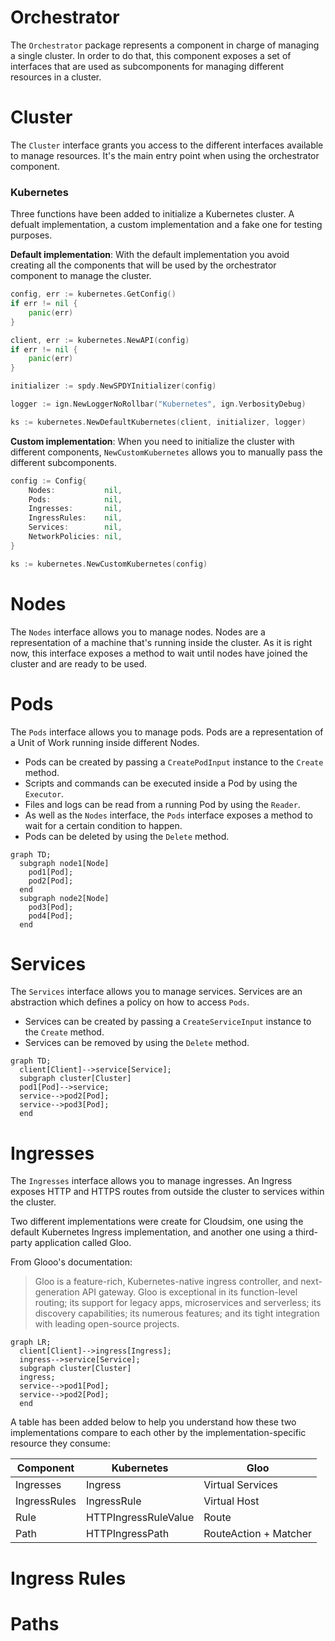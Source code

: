 # Orchestrator
The `Orchestrator` package represents a component in charge of managing a single cluster. In order to do that, this 
component exposes a set of interfaces that are used as subcomponents for managing different resources in a cluster.

# Cluster
The `Cluster` interface grants you access to the different interfaces available to manage resources. 
It's the main entry point when using the orchestrator component.

### Kubernetes
Three functions have been added to initialize a Kubernetes cluster. A defualt implementation, a custom implementation 
and a fake one for testing purposes.

**Default implementation**: With the default implementation you avoid creating all the components that will be used by 
the orchestrator component to manage the cluster.

```go
config, err := kubernetes.GetConfig()
if err != nil {
    panic(err)
}

client, err := kubernetes.NewAPI(config)
if err != nil {
    panic(err)
}

initializer := spdy.NewSPDYInitializer(config)

logger := ign.NewLoggerNoRollbar("Kubernetes", ign.VerbosityDebug)

ks := kubernetes.NewDefaultKubernetes(client, initializer, logger)
```

**Custom implementation**: When you need to initialize the cluster with different components, `NewCustomKubernetes` 
allows you to manually pass the different subcomponents.
```go
config := Config{
    Nodes:           nil,
    Pods:            nil,
    Ingresses:       nil,
    IngressRules:    nil,
    Services:        nil,
    NetworkPolicies: nil,
}

ks := kubernetes.NewCustomKubernetes(config)
```

# Nodes
The `Nodes` interface allows you to manage nodes. Nodes are a representation of a machine that's running inside the 
cluster. As it is right now, this interface exposes a method to wait until 
nodes have joined the cluster and are ready to be used.

# Pods
The `Pods` interface allows you to manage pods. Pods are a representation of a Unit of Work running inside 
different Nodes. 
- Pods can be created by passing a `CreatePodInput` instance to the `Create` method.
- Scripts and commands can be executed inside a Pod by using the `Executor`.
- Files and logs can be read from a running Pod by using the `Reader`.
- As well as the `Nodes` interface, the `Pods` interface exposes a method to wait for a certain condition to happen.
- Pods can be deleted by using the `Delete` method.

```mermaid
graph TD;
  subgraph node1[Node]
    pod1[Pod];
    pod2[Pod];
  end
  subgraph node2[Node]
    pod3[Pod];
    pod4[Pod];
  end
```

# Services
The `Services` interface allows you to manage services. Services are an abstraction which defines a policy on how to 
access `Pods`. 
- Services can be created by passing a `CreateServiceInput` instance to the `Create` method.
- Services can be removed by using the `Delete` method.

```mermaid
graph TD;
  client[Client]-->service[Service];
  subgraph cluster[Cluster]
  pod1[Pod]-->service;
  service-->pod2[Pod];
  service-->pod3[Pod];
  end
```

# Ingresses
The `Ingresses` interface allows you to manage ingresses. An Ingress exposes HTTP and HTTPS routes from outside the 
cluster to services within the cluster.

Two different implementations were create for Cloudsim, one using the default Kubernetes Ingress implementation, and 
another one using a third-party application called Gloo.

From Glooo's documentation:
> Gloo is a feature-rich, Kubernetes-native ingress controller, and next-generation API gateway. 
> Gloo is exceptional in its function-level routing; its support for legacy apps, microservices and serverless; 
> its discovery capabilities; its numerous features; and its tight integration with leading open-source projects.

```mermaid
graph LR;
  client[Client]-->ingress[Ingress];
  ingress-->service[Service];
  subgraph cluster[Cluster]
  ingress;
  service-->pod1[Pod];
  service-->pod2[Pod];
  end
```

A table has been added below to help you understand how these two implementations compare to each other by the 
implementation-specific resource they consume:

| Component | Kubernetes | Gloo |
| ----- | ----- | ----- |
| Ingresses | Ingress | Virtual Services |
| IngressRules | IngressRule | Virtual Host |
| Rule | HTTPIngressRuleValue | Route |
| Path | HTTPIngressPath | RouteAction + Matcher |

# Ingress Rules

# Paths